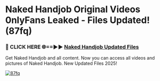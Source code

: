 # Naked Handjob Original Videos 0nlyFans Leaked - Files Updated! (87fq)

<h3>🔴 CLICK HERE 🌐==►► <a href="https://tinyurl.com/yckcrads" rel="nofollow">Naked Handjob Updated Files</a></h3>

Get Naked Handjob and all content. Now you can access all videos and pictures of Naked Handjob. New Updated Files 2025!

[![87fq](https://i.imgur.com/hpKpOFt.gif)](https://tinyurl.com/yckcrads)
